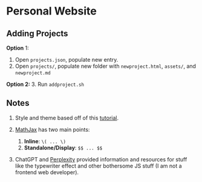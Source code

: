# Personal Website

## Adding Projects
**Option** 1:
1. Open `projects.json`, populate new entry.
2. Open `projects/`, populate new folder with `newproject.html`, `assets/`, and `newproject.md`

**Option 2:**
3. Run `addproject.sh`

## Notes
1. Style and theme based off of this [tutorial](https://www.youtube.com/watch?v=ldwlOzRvYOU).

2. [MathJax](https://docs.mathjax.org/en/latest/basic/mathematics.html) has two main points:
   1. **Inline**: `\( ... \)`
   2. **Standalone/Display**: `$$ ... $$`
   
3. ChatGPT and [Perplexity](https://www.perplexity.ai/) provided information and resources for stuff like the typewriter effect and other bothersome JS stuff (I am not a frontend web developer).
